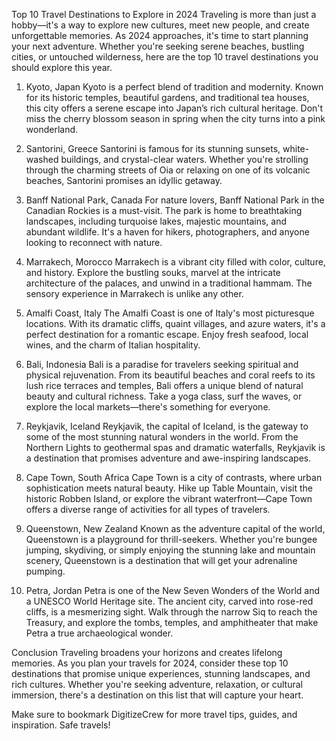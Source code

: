 Top 10 Travel Destinations to Explore in 2024
Traveling is more than just a hobby—it's a way to explore new cultures, meet new people, and create unforgettable memories. As 2024 approaches, it's time to start planning your next adventure. Whether you're seeking serene beaches, bustling cities, or untouched wilderness, here are the top 10 travel destinations you should explore this year.

1. Kyoto, Japan
Kyoto is a perfect blend of tradition and modernity. Known for its historic temples, beautiful gardens, and traditional tea houses, this city offers a serene escape into Japan’s rich cultural heritage. Don't miss the cherry blossom season in spring when the city turns into a pink wonderland.

2. Santorini, Greece
Santorini is famous for its stunning sunsets, white-washed buildings, and crystal-clear waters. Whether you're strolling through the charming streets of Oia or relaxing on one of its volcanic beaches, Santorini promises an idyllic getaway.

3. Banff National Park, Canada
For nature lovers, Banff National Park in the Canadian Rockies is a must-visit. The park is home to breathtaking landscapes, including turquoise lakes, majestic mountains, and abundant wildlife. It's a haven for hikers, photographers, and anyone looking to reconnect with nature.

4. Marrakech, Morocco
Marrakech is a vibrant city filled with color, culture, and history. Explore the bustling souks, marvel at the intricate architecture of the palaces, and unwind in a traditional hammam. The sensory experience in Marrakech is unlike any other.

5. Amalfi Coast, Italy
The Amalfi Coast is one of Italy's most picturesque locations. With its dramatic cliffs, quaint villages, and azure waters, it's a perfect destination for a romantic escape. Enjoy fresh seafood, local wines, and the charm of Italian hospitality.

6. Bali, Indonesia
Bali is a paradise for travelers seeking spiritual and physical rejuvenation. From its beautiful beaches and coral reefs to its lush rice terraces and temples, Bali offers a unique blend of natural beauty and cultural richness. Take a yoga class, surf the waves, or explore the local markets—there's something for everyone.

7. Reykjavik, Iceland
Reykjavik, the capital of Iceland, is the gateway to some of the most stunning natural wonders in the world. From the Northern Lights to geothermal spas and dramatic waterfalls, Reykjavik is a destination that promises adventure and awe-inspiring landscapes.

8. Cape Town, South Africa
Cape Town is a city of contrasts, where urban sophistication meets natural beauty. Hike up Table Mountain, visit the historic Robben Island, or explore the vibrant waterfront—Cape Town offers a diverse range of activities for all types of travelers.

9. Queenstown, New Zealand
Known as the adventure capital of the world, Queenstown is a playground for thrill-seekers. Whether you're bungee jumping, skydiving, or simply enjoying the stunning lake and mountain scenery, Queenstown is a destination that will get your adrenaline pumping.

10. Petra, Jordan
Petra is one of the New Seven Wonders of the World and a UNESCO World Heritage site. The ancient city, carved into rose-red cliffs, is a mesmerizing sight. Walk through the narrow Siq to reach the Treasury, and explore the tombs, temples, and amphitheater that make Petra a true archaeological wonder.

Conclusion
Traveling broadens your horizons and creates lifelong memories. As you plan your travels for 2024, consider these top 10 destinations that promise unique experiences, stunning landscapes, and rich cultures. Whether you're seeking adventure, relaxation, or cultural immersion, there's a destination on this list that will capture your heart.

Make sure to bookmark DigitizeCrew for more travel tips, guides, and inspiration. Safe travels!
